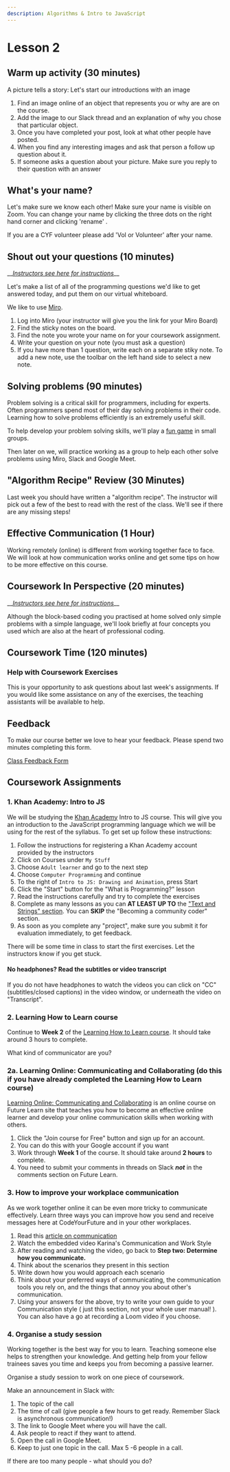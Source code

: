 ```yaml
---
description: Algorithms & Intro to JavaScript
---
```


# Lesson 2

## Warm up activity \(30 minutes\)

A picture tells a story: Let's start our introductions with an image

1. Find an image online of an object that represents you or why are are on the course.  
2. Add the image to our Slack thread and an explanation of why you chose that particular object.  
3. Once you have completed your post, look at what other people have posted.
4. When you find any interesting images and ask that person a follow up question about it.
5. If someone asks a question about your picture. Make sure you reply to their question with an answer

## What's your name?

Let's make sure we know each other! Make sure your name is visible on Zoom. You can change your name by clicking the three dots on the right hand corner and clicking 'rename' .

If you are a CYF volunteer please add 'Vol or Volunteer' after your name.

## Shout out your questions \(10 minutes\)

\_\_[_Instructors see here for instructions_](../teacher-resources/instructor-notes-1.md#shout-out-questions)\_\_

Let's make a list of all of the programming questions we'd like to get answered today, and put them on our virtual whiteboard.

We like to use [Miro](https://miro.com/login/).

1. Log into Miro \(your instructor will give you the link for your Miro Board\)
2. Find the sticky notes on the board.
3. Find the note you wrote your name on for your coursework assignment. 
4. Write your question on your note \(you must ask a question\)
5. If you have more than 1 question, write each on a separate stiky note. To add a new note, use the toolbar on the left hand side to select a new note.

## Solving problems \(90 minutes\)

Problem solving is a critical skill for programmers, including for experts. Often programmers spend most of their day solving problems in their code. Learning how to solve problems efficiently is an extremely useful skill.

To help develop your problem solving skills, we'll play a [fun game](https://docs.google.com/presentation/d/1iHN8Up0gYLzX1MZztSSLltIIbuad_HcOwWTyC0u6Ybc/edit#slide=id.g4c9cfeb0ce_0_107) in small groups.

Then later on we, will practice working as a group to help each other solve problems using Miro, Slack and Google Meet.

## "Algorithm Recipe" Review \(30 Minutes\)

Last week you should have written a "algorithm recipe". The instructor will pick out a few of the best to read with the rest of the class. We'll see if there are any missing steps!

## Effective Communication \(1 Hour\)

Working remotely \(online\) is different from working together face to face. We will look at how communication works online and get some tips on how to be more effective on this course.

## Coursework In Perspective \(20 minutes\)

\_\_[_Instructors see here for instructions_](../teacher-resources/instructor-notes-1.md#coursework-in-perspective)\_\_

Although the block-based coding you practised at home solved only simple problems with a simple language, we'll look briefly at four concepts you used which are also at the heart of professional coding.

## Coursework Time \(120 minutes\)

### Help with Coursework Exercises

This is your opportunity to ask questions about last week's assignments. If you would like some assistance on any of the exercises, the teaching assistants will be available to help.

## Feedback

To make our course better we love to hear your feedback. Please spend two minutes completing this form.

[Class Feedback Form](https://docs.google.com/forms/d/e/1FAIpQLScq8Zgr0pz7aMDj0D768eCpW798XgtDsKfpA6BquqK5Hdtj4A/viewform?embedded=true&entry.1672476057=Fundamentals&entry.74981796=Week+2)

## Coursework Assignments

### 1. Khan Academy: Intro to JS

We will be studying the [Khan Academy](https://www.khanacademy.org) Intro to JS course. This will give you an introduction to the JavaScript programming language which we will be using for the rest of the syllabus. To get set up follow these instructions:

1. Follow the instructions for registering a Khan Academy account provided by the instructors
2. Click on Courses under `My Stuff`
3. Choose `Adult learner` and go to the next step
4. Choose `Computer Programming` and continue
5. To the right of `Intro to JS: Drawing and Animation`, press Start
6. Click the "Start" button for the "What is Programming?" lesson
7. Read the instructions carefully and try to complete the exercises
8. Complete as many lessons as you can **AT LEAST UP TO** the ["Text and Strings" section](https://www.khanacademy.org/computing/computer-programming/programming#text-basics). You can **SKIP** the "Becoming a community coder" section.
9. As soon as you complete any "project", make sure you submit it for evaluation immediately, to get feedback.

There will be some time in class to start the first exercises. Let the instructors know if you get stuck.

#### No headphones? Read the subtitles or video transcript

If you do not have headphones to watch the videos you can click on "CC" \(subtitles/closed captions\) in the video window, or underneath the video on "Transcript".

### 2. Learning How to Learn course

Continue to **Week 2** of the [Learning How to Learn course](https://www.coursera.org/learn/learning-how-to-learn). It should take around 3 hours to complete.

What kind of communicator are you?

### 2a. Learning Online: Communicating and Collaborating \(do this if you have already completed the Learning How to Learn course\)

[Learning Online: Communicating and Collaborating](https://www.futurelearn.com/courses/learning-and-collaborating/) is an online course on Future Learn site that teaches you how to become an effective online learner and develop your online communication skills when working with others.

1. Click the "Join course for Free" button and sign up for an account.
2. You can do this with your Google account if you want
3. Work through **Week 1** of the course. It should take around **2 hours** to complete.
4. You need to submit your comments in threads on Slack _**not**_ in the comments section on Future Learn. 

### 3. How to improve your workplace communication

As we work together online it can be even more tricky to communicate effectively. Learn three ways you can improve how you send and receive messages here at CodeYourFuture and in your other workplaces.

1. Read this [article on communication](https://www.loom.com/blog/improve-your-workplace-communication)
2. Watch the embedded video Karina's Communication and Work Style
3. After reading and watching the video, go back to **Step two: Determine how you communicate.** 
4. Think about the scenarios they present in this section
5. Write down how you would approach each scenario
6. Think about your preferred ways of communicating, the communication tools you rely on, and the things that annoy you about other's communication.
7. Using your answers for the above, try to write your own guide to your Communication style \( just this section, not your whole user manual! \). You can also have a go at recording a Loom video if you choose. 

### 4. Organise a study session

Working together is the best way for you to learn. Teaching someone else helps to strengthen your knowledge. And getting help from your fellow trainees saves you time and keeps you from becoming a passive learner.

Organise a study session to work on one piece of coursework.

Make an announcement in Slack with:

1. The topic of the call 
2. The time of call \(give people a few hours to get ready. Remember Slack is asynchronous communication!\)
3. The link to Google Meet where you will have the call. 
4. Ask people to react if they want to attend.
5. Open the call in Google Meet. 
6. Keep to just one topic in the call. Max 5 -6 people in a call.

If there are too many people - what should you do?

